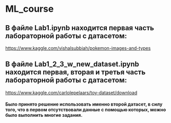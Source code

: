 # ML_course

## В файле Lab1.ipynb находится первая часть лабораторной работы с датасетом: 
https://www.kaggle.com/vishalsubbiah/pokemon-images-and-types
## В файле Lab1_2_3_w_new_dataset.ipynb находится первая, вторая и третья часть лабораторной работы с датасетом: 
https://www.kaggle.com/carlolepelaars/toy-dataset/download

#### Было принято решение использовать именно второй датасет,  в силу того, что в первом отсутствовали данные с помощью которых, можно было выполнить многие задания.
